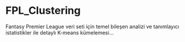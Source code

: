 # FPL_Clustering


Fantasy Premier League veri seti için temel bileşen analizi ve tanımlayıcı istatistikler ile detaylı K-means kümelemesi...